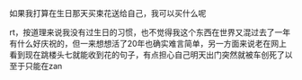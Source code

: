 如果我打算在生日那天买束花送给自己，我可以买什么呢

rt，按道理来说我没有过生日的习惯，也不觉得我这个东西在世界又混过去了一年有什么好庆祝的，但一来想想活了20年也确实难言简单，另一方面来说老在网上看到现在跳楼头七就能收到花的句子，有点担心自己明天出门突然就被车创死了以至于只能在zan